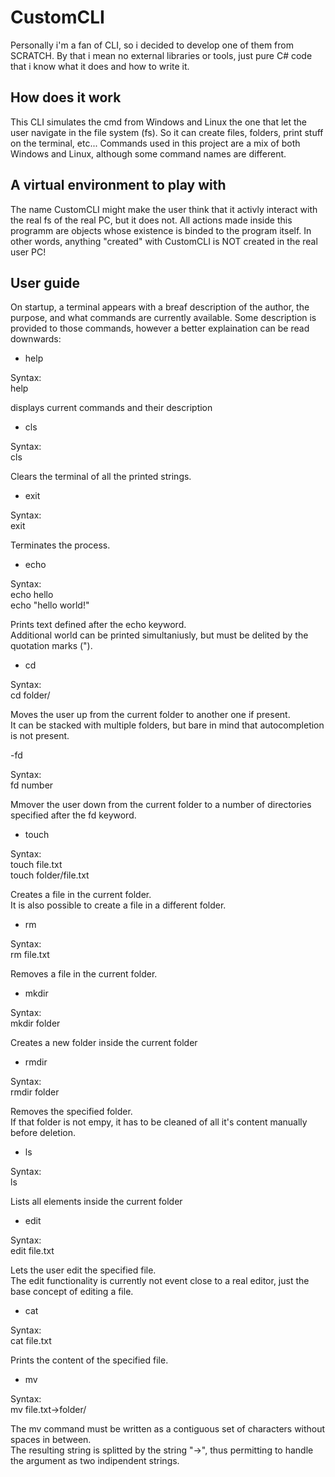 # CustomCLI

Personally i'm a fan of CLI, so i decided to develop one of them from SCRATCH.
By that i mean no external libraries or tools, just pure C# code that i know what it does and how to write it.

## How does it work

This CLI simulates the cmd from Windows and Linux the one that let the user navigate in the file system (fs).
So it can create files, folders, print stuff on the terminal, etc...
Commands used in this project are a mix of both Windows and Linux, although some command names are different.

## A virtual environment to play with

The name CustomCLI might make the user think that it activly interact with the real fs of the real PC, but it does not.
All actions made inside this programm are objects whose existence is binded to the program itself.
In other words, anything "created" with CustomCLI is NOT created in the real user PC!

## User guide

On startup, a terminal appears with a breaf description of the author, the purpose, and what commands are currently available.
Some description is provided to those commands, however a better explaination can be read downwards:

- help

Syntax:\
help

displays current commands and their description

- cls

Syntax:\
cls

Clears the terminal of all the printed strings.

- exit

Syntax:\
exit

Terminates the process.

- echo

Syntax:\
echo hello\
echo "hello world!"

Prints text defined after the echo keyword.\
Additional world can be printed simultaniusly, but must be delited by the quotation marks (").

- cd

Syntax:\
cd folder/

Moves the user up from the current folder to another one if present.\
It can be stacked with multiple folders, but bare in mind that autocompletion is not present.

-fd

Syntax:\
fd number

Mmover the user down from the current folder to a number of directories specified after the fd keyword.

- touch

Syntax:\
touch file.txt\
touch folder/file.txt

Creates a file in the current folder.\
It is also possible to create a file in a different folder.

- rm

Syntax:\
rm file.txt

Removes a file in the current folder.

- mkdir

Syntax:\
mkdir folder

Creates a new folder inside the current folder

- rmdir

Syntax:\
rmdir folder

Removes the specified folder.\
If that folder is not empy, it has to be cleaned of all it's content manually before deletion.

- ls

Syntax:\
ls

Lists all elements inside the current folder

- edit

Syntax:\
edit file.txt

Lets the user edit the specified file.\
The edit functionality is currently not event close to a real editor, just the base concept of editing a file.

- cat

Syntax:\
cat file.txt

Prints the content of the specified file.

- mv

Syntax:\
mv file.txt->folder/

The mv command must be written as a contiguous set of characters without spaces in between.\
The resulting string is splitted by the string "->", thus permitting to handle the argument as two indipendent strings.
